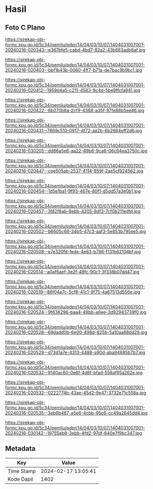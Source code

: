# Hasil

## Foto C Plano

https://sirekap-obj-formc.kpu.go.id/5c34/pemilu/pdpr/14/04/03/10/07/1404031007001-20240216-020343--e367bfe5-cabd-4bd7-82a2-43b683adb6af.jpg

https://sirekap-obj-formc.kpu.go.id/5c34/pemilu/pdpr/14/04/03/10/07/1404031007001-20240216-020403--bbf1b43b-0060-4ff7-b71a-de7bac9b9bc1.jpg

https://sirekap-obj-formc.kpu.go.id/5c34/pemilu/pdpr/14/04/03/10/07/1404031007001-20240216-020412--1959d4a5-c211-4583-9c4d-5be9ffcfa941.jpg

https://sirekap-obj-formc.kpu.go.id/5c34/pemilu/pdpr/14/04/03/10/07/1404031007001-20240216-020422--6b070b6a-2cf9-4368-a35f-97fe86b5ee46.jpg

https://sirekap-obj-formc.kpu.go.id/5c34/pemilu/pdpr/14/04/03/10/07/1404031007001-20240216-020431--7869c510-0917-4f72-ae2b-6b2684eff2d6.jpg

https://sirekap-obj-formc.kpu.go.id/5c34/pemilu/pdpr/14/04/03/10/07/1404031007001-20240216-030205--dd86a5e6-aa22-49b6-9ca6-06c64ea3750c.jpg

https://sirekap-obj-formc.kpu.go.id/5c34/pemilu/pdpr/14/04/03/10/07/1404031007001-20240216-020447--cee505ab-2537-4114-859f-2ae5cf924562.jpg

https://sirekap-obj-formc.kpu.go.id/5c34/pemilu/pdpr/14/04/03/10/07/1404031007001-20240216-020454--1d5e1ba1-9f93-467e-80f1-d5dd57a3e0b1.jpg

https://sirekap-obj-formc.kpu.go.id/5c34/pemilu/pdpr/14/04/03/10/07/1404031007001-20240216-020457--3f42f8ab-8ebb-4205-8df3-7cf0b211edfd.jpg

https://sirekap-obj-formc.kpu.go.id/5c34/pemilu/pdpr/14/04/03/10/07/1404031007001-20240216-020502--b6605c66-34b5-47c3-aaf3-5e853b795ee5.jpg

https://sirekap-obj-formc.kpu.go.id/5c34/pemilu/pdpr/14/04/03/10/07/1404031007001-20240216-020508--e7e320fd-fede-4e83-b786-f131b62104bf.jpg

https://sirekap-obj-formc.kpu.go.id/5c34/pemilu/pdpr/14/04/03/10/07/1404031007001-20240216-020514--a0af6aef-3e2f-48fc-90c1-3f338b07dd47.jpg

https://sirekap-obj-formc.kpu.go.id/5c34/pemilu/pdpr/14/04/03/10/07/1404031007001-20240216-020519--86f04a7c-5cf8-41c1-9f75-4a67513d556e.jpg

https://sirekap-obj-formc.kpu.go.id/5c34/pemilu/pdpr/14/04/03/10/07/1404031007001-20240216-020524--9f636296-baa4-49bb-a6ee-3d92943739f0.jpg

https://sirekap-obj-formc.kpu.go.id/5c34/pemilu/pdpr/14/04/03/10/07/1404031007001-20240216-020528--69dadd0b-6e00-498d-825b-5a10aa88dd29.jpg

https://sirekap-obj-formc.kpu.go.id/5c34/pemilu/pdpr/14/04/03/10/07/1404031007001-20240216-020529--d73d1a7e-4313-4488-a90d-aba94885b7b7.jpg

https://sirekap-obj-formc.kpu.go.id/5c34/pemilu/pdpr/14/04/03/10/07/1404031007001-20240216-020532--9140ac60-0e6f-4d6f-bfad-558af95a262e.jpg

https://sirekap-obj-formc.kpu.go.id/5c34/pemilu/pdpr/14/04/03/10/07/1404031007001-20240216-020532--0222774b-43ae-45d2-9e47-3732e71c558a.jpg

https://sirekap-obj-formc.kpu.go.id/5c34/pemilu/pdpr/14/04/03/10/07/1404031007001-20240216-020535--3eb6b487-a5e6-4cbb-95c6-cc49a2645dd4.jpg

https://sirekap-obj-formc.kpu.go.id/5c34/pemilu/pdpr/14/04/03/10/07/1404031007001-20240216-030142--19755eb8-3ebb-4fd2-97df-640e7f9bc347.jpg


## Metadata

| Key        | Value               |
| ---------- | ------------------- |
| Time Stamp | 2024-02-17 13:05:41 |
| Kode Dapil | 1402                |



